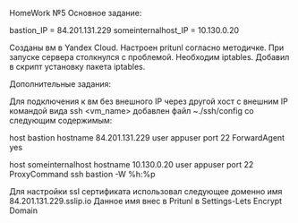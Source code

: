 HomeWork №5
Основное задание:

bastion_IP = 84.201.131.229
someinternalhost_IP = 10.130.0.20

Созданы вм в Yandex Cloud. Настроен pritunl согласно методичке. При запуске сервера столкнулся с проблемой. Необходим iptables. Добавил в скрипт установку пакета iptables.

Дополнительные задания:

Для подключения к вм без внешного IP через другой хост с внешним IP  командой вида ssh <vm_name> добавлен файл ~./ssh/config со следующим содержимым:

host bastion
hostname 84.201.131.229
user appuser
port 22
ForwardAgent yes

host someinternalhost
hostname 10.130.0.20
user appuser
port 22
ProxyCommand ssh bastion -W %h:%p

Для настройки ssl сертификата использовал следующее доменно имя 84.201.131.229.sslip.io
Данное имя внес в Pritunl в Settings-Lets Encrypt Domain
